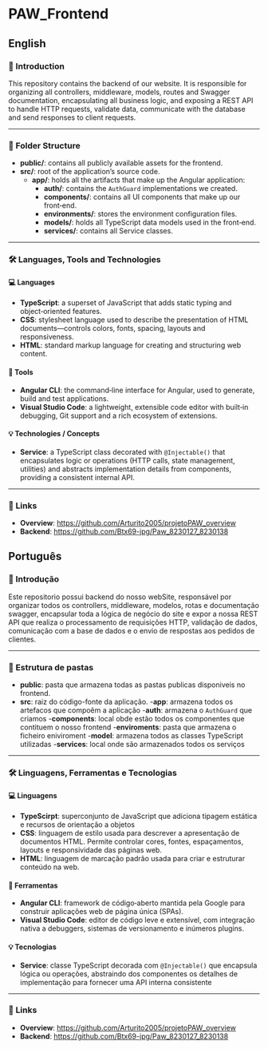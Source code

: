 # PAW_Frontend

## English

### 📌 Introduction
This repository contains the backend of our website. It is responsible for organizing all controllers, middleware, models, routes and Swagger documentation, encapsulating all business logic, and exposing a REST API to handle HTTP requests, validate data, communicate with the database and send responses to client requests.

---

### 📁 Folder Structure

- **public/**: contains all publicly available assets for the frontend.  
- **src/**: root of the application’s source code.  
  - **app/**: holds all the artifacts that make up the Angular application:  
    - **auth/**: contains the `AuthGuard` implementations we created.  
    - **components/**: contains all UI components that make up our front‑end.  
    - **environments/**: stores the environment configuration files.  
    - **models/**: holds all TypeScript data models used in the front‑end.  
    - **services/**: contains all Service classes.  

---

### 🛠️ Languages, Tools and Technologies

#### 💻 Languages
- **TypeScript**: a superset of JavaScript that adds static typing and object‑oriented features.  
- **CSS**: stylesheet language used to describe the presentation of HTML documents—controls colors, fonts, spacing, layouts and responsiveness.  
- **HTML**: standard markup language for creating and structuring web content.  

#### 🧰 Tools
- **Angular CLI**: the command‑line interface for Angular, used to generate, build and test applications.  
- **Visual Studio Code**: a lightweight, extensible code editor with built‑in debugging, Git support and a rich ecosystem of extensions.  

#### 💡 Technologies / Concepts
- **Service**: a TypeScript class decorated with `@Injectable()` that encapsulates logic or operations (HTTP calls, state management, utilities) and abstracts implementation details from components, providing a consistent internal API.

---

### 🔗 Links
- **Overview**: https://github.com/Arturito2005/projetoPAW_overview
- **Backend**: https://github.com/Btx69-jpg/Paw_8230127_8230138

## Português

### 📌 Introdução
Este repositorio possui backend do nosso webSite, responsável por organizar todos os controllers, middleware, modelos, rotas e documentação swagger, encapsular toda a lógica de negócio do site e expor a nossa REST API que realiza o processamento de requisições HTTP, validação de dados, comunicação com a base de dados e o envio de respostas aos pedidos de clientes.

---
### 📁 Estrutura de pastas

- **public**: pasta que armazena todas as pastas publicas disponiveis no frontend.
- **src**: raiz do código-fonte da aplicação.
 -**app**: armazena todos os artefacos que compoêm a aplicação
  -**auth**: armazena o `AuthGuard` que criamos
  -**components**: local obde estão todos os componentes que contituem o nosso frontend
  -**enviroments**: pasta que armazena o ficheiro eniviroment
  -**model**:  armazena todos as classes TypeScript utilizadas
  -**services**: local onde são armazenados todos os serviços  

---
### 🛠️ Linguagens, Ferramentas e Tecnologias
#### 💻 Linguagens
- **TypeScirpt**: superconjunto de JavaScript que adiciona tipagem estática e recursos de orientação a objetos
- **CSS**: linguagem de estilo usada para descrever a apresentação de documentos HTML. Permite controlar cores, fontes, espaçamentos, layouts e responsividade das páginas web.
- **HTML**: linguagem de marcação padrão usada para criar e estruturar conteúdo na web.  

#### 🧰 Ferramentas
- **Angular CLI**: framework de código‑aberto mantida pela Google para construir aplicações web de página única (SPAs). 
- **Visual Studio Code**: editor de código leve e extensível, com integração nativa a debuggers, sistemas de versionamento e inúmeros plugins.

#### 💡 Tecnologias
- **Service**: classe TypeScript decorada com `@Injectable()` que encapsula lógica ou operações, abstraindo dos componentes os detalhes de implementação para fornecer uma API interna consistente
---

### 🔗 Links
- **Overview**: https://github.com/Arturito2005/projetoPAW_overview
- **Backend**: https://github.com/Btx69-jpg/Paw_8230127_8230138
